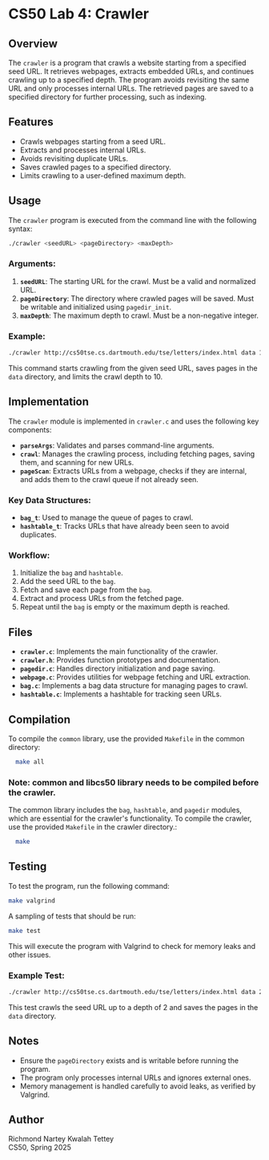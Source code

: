 # CS50 Lab 4: Crawler

## Overview

The `crawler` is a program that crawls a website starting from a specified seed URL. It retrieves webpages, extracts embedded URLs, and continues crawling up to a specified depth. The program avoids revisiting the same URL and only processes internal URLs. The retrieved pages are saved to a specified directory for further processing, such as indexing.

## Features

- Crawls webpages starting from a seed URL.
- Extracts and processes internal URLs.
- Avoids revisiting duplicate URLs.
- Saves crawled pages to a specified directory.
- Limits crawling to a user-defined maximum depth.

## Usage

The `crawler` program is executed from the command line with the following syntax:

```bash
./crawler <seedURL> <pageDirectory> <maxDepth>
```

### Arguments:
1. **`seedURL`**: The starting URL for the crawl. Must be a valid and normalized URL.
2. **`pageDirectory`**: The directory where crawled pages will be saved. Must be writable and initialized using `pagedir_init`.
3. **`maxDepth`**: The maximum depth to crawl. Must be a non-negative integer.

### Example:
```bash
./crawler http://cs50tse.cs.dartmouth.edu/tse/letters/index.html data 10
```

This command starts crawling from the given seed URL, saves pages in the `data` directory, and limits the crawl depth to 10.

## Implementation

The `crawler` module is implemented in `crawler.c` and uses the following key components:

- **`parseArgs`**: Validates and parses command-line arguments.
- **`crawl`**: Manages the crawling process, including fetching pages, saving them, and scanning for new URLs.
- **`pageScan`**: Extracts URLs from a webpage, checks if they are internal, and adds them to the crawl queue if not already seen.

### Key Data Structures:
- **`bag_t`**: Used to manage the queue of pages to crawl.
- **`hashtable_t`**: Tracks URLs that have already been seen to avoid duplicates.

### Workflow:
1. Initialize the `bag` and `hashtable`.
2. Add the seed URL to the `bag`.
3. Fetch and save each page from the `bag`.
4. Extract and process URLs from the fetched page.
5. Repeat until the `bag` is empty or the maximum depth is reached.

## Files

- **`crawler.c`**: Implements the main functionality of the crawler.
- **`crawler.h`**: Provides function prototypes and documentation.
- **`pagedir.c`**: Handles directory initialization and page saving.
- **`webpage.c`**: Provides utilities for webpage fetching and URL extraction.
- **`bag.c`**: Implements a bag data structure for managing pages to crawl.
- **`hashtable.c`**: Implements a hashtable for tracking seen URLs.

## Compilation

To compile the `common` library, use the provided `Makefile` in the common directory:
```bash
  make all
```
### Note: common and libcs50 library needs to be compiled before the crawler.

The common library includes the `bag`, `hashtable`, and `pagedir` modules, which are essential for the crawler's functionality.
To compile the crawler, use the provided `Makefile` in the crawler directory.:
```bash
  make
```

## Testing

To test the program, run the following command:
```bash
make valgrind
```

A sampling of tests that should be run:
```bash
make test
```

This will execute the program with Valgrind to check for memory leaks and other issues.

### Example Test:
```bash
./crawler http://cs50tse.cs.dartmouth.edu/tse/letters/index.html data 2
```

This test crawls the seed URL up to a depth of 2 and saves the pages in the `data` directory.

## Notes

- Ensure the `pageDirectory` exists and is writable before running the program.
- The program only processes internal URLs and ignores external ones.
- Memory management is handled carefully to avoid leaks, as verified by Valgrind.

## Author

Richmond Nartey Kwalah Tettey  
CS50, Spring 2025
